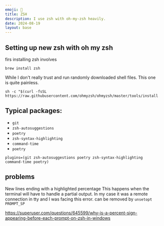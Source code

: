 ```yaml
---
emoji: 🥘
title: ZSH
description: I use zsh with oh-my-zsh heavily.
date: 2024-08-19
layout: base
---
```



## Setting up new zsh with oh my zsh

firs installing zsh involves

```shell
brew install zsh
```

While I don't really trust and run randomly downloaded shell files. This one is quite painless.

```shell
sh -c "$(curl -fsSL https://raw.githubusercontent.com/ohmyzsh/ohmyzsh/master/tools/install.sh)"
```

## Typical packages:

- `git` 
- `zsh-autosuggestions` 
- `poetry` 
- `zsh-syntax-highlighting` 
- `command-time` 
- `poetry`

```shell
plugins=(git zsh-autosuggestions poetry zsh-syntax-highlighting command-time poetry)
```


## problems

New lines ending with a highlighted percentage
This happens when the terminal will have to handle a partial output.
In my case it was a remote connection in tty and I was facing this error.
can be removed by `unsetopt PROMPT_SP`

https://superuser.com/questions/645599/why-is-a-percent-sign-appearing-before-each-prompt-on-zsh-in-windows